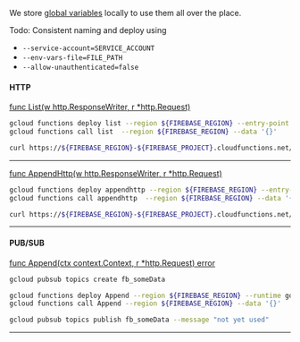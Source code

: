 We store [global variables](../ENV.md) locally to use them all over the place.


Todo: Consistent naming and deploy using 
- `--service-account=SERVICE_ACCOUNT` 
- `--env-vars-file=FILE_PATH`
- `--allow-unauthenticated=false`

#### HTTP


[func List(w http.ResponseWriter, r *http.Request)](./http_query.go)


```bash
gcloud functions deploy list --region ${FIREBASE_REGION} --entry-point List --runtime go111 --trigger-http
gcloud functions call list  --region ${FIREBASE_REGION} --data '{}'

curl https://${FIREBASE_REGION}-${FIREBASE_PROJECT}.cloudfunctions.net/list
```
---

[func AppendHttp(w http.ResponseWriter, r *http.Request)](./http_append.go)

```bash
gcloud functions deploy appendhttp --region ${FIREBASE_REGION} --entry-point AppendHttp --runtime go111 --trigger-http
gcloud functions call appendhttp  --region ${FIREBASE_REGION} --data '{}'

curl https://${FIREBASE_REGION}-${FIREBASE_PROJECT}.cloudfunctions.net/appendhttp
```
---

#### PUB/SUB

[func Append(ctx context.Context, r *http.Request) error](./pubsub_append.go)

```bash
gcloud pubsub topics create fb_someData

gcloud functions deploy Append --region ${FIREBASE_REGION} --runtime go111 --trigger-topic=fb_someData
gcloud functions call Append --region ${FIREBASE_REGION} --data '{}'

gcloud pubsub topics publish fb_someData --message "not yet used"
```
---